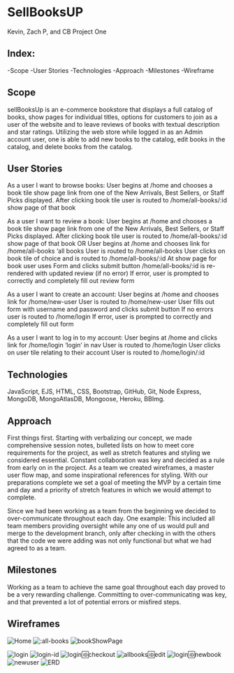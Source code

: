 # SellBooksUP

Kevin, Zach P, and CB Project One

## Index:

-Scope 
-User Stories
-Technologies
-Approach
-Milestones
-Wireframe

## Scope
sellBooksUp is an e-commerce bookstore that displays a full catalog of books, show pages for individual titles, options for customers to join as a user of the website and to leave reviews of books with textual description and star ratings. Utilizing the web store while logged in as an Admin account user, one is able to add new books to the catalog, edit books in the catalog, and delete books from the catalog. 

## User Stories
As a user I want to browse books:
User begins at /home and chooses a book tile show page link from one of the
New Arrivals, Best Sellers, or Staff Picks displayed.
After clicking book tile user is routed to /home/all-books/:id show page of that book

As a user I want to review a book:
User begins at /home and chooses a book tile show page link from one of the
New Arrivals, Best Sellers, or Staff Picks displayed.
After clicking book tile user is routed to /home/all-books/:id show page of that book
OR
User begins at /home and chooses link for /home/all-books ‘all books
User is routed to /home/all-books
User clicks on book tile of choice and is routed to /home/all-books/:id
At show page for book user uses Form and clicks submit button
/home/all-books/:id is re-rendered with updated review (if no error)
If error, user is prompted to correctly and completely fill out review form 

As a user I want to create an account:
User begins at /home and chooses link for /home/new-user
User is routed to /home/new-user
User fills out form with username and password and clicks submit button
If no errors user is routed to /home/login
If error, user is prompted to correctly and completely fill out form 

As a user I want to log in to my account:
User begins at /home and clicks link for /home/login ‘login’ in nav
User is routed to /home/login
User clicks on user tile relating to their account
User is routed to /home/login/:id

## Technologies 
JavaScript, EJS, HTML, CSS, Bootstrap, GitHub, Git, Node Express, MongoDB, MongoAtlasDB, Mongoose, Heroku, BBImg. 

## Approach
First things first. Starting with verbalizing our concept, we made comprehensive session notes, bulleted lists on how to meet core requirements for the project, as well as stretch features and styling we considered essential. Constant collaboration was key and decided as a rule from early on in the project. As a team we created wireframes, a master user flow map, and some inspirational references for styling. With our preparations complete we set a goal of meeting the MVP by a certain time and day and a priority of stretch features in which we would attempt to complete.

Since we had been working as a team from the beginning we decided to over-communicate throughout each day. One example: This included all team members providing oversight while any one of us would pull and merge to the development branch, only after checking in with the others that the code we were adding was not only functional but what we had agreed to as a team. 

## Milestones
Working as a team to achieve the same goal throughout each day proved to be a very rewarding challenge. Committing to over-communicating was key, and that prevented a lot of potential errors or misfired steps. 

## Wireframes









![Home](https://user-images.githubusercontent.com/86076600/137515791-78ebbc80-b0e5-47f8-8ce1-77c599ff31e0.png)
![:all-books](https://user-images.githubusercontent.com/86076600/137515900-c5d7ebf9-5f18-4cd3-9969-a70c6c0bca7e.png)
![bookShowPage](https://user-images.githubusercontent.com/86076600/137518774-668523a1-5eb8-4799-aa7f-6ce509093893.png)

![login](https://user-images.githubusercontent.com/86076600/137520581-df55e139-403f-4b69-97b4-b5bbd54c49ae.png)
![login-id](https://user-images.githubusercontent.com/86076600/137520633-ecb3a49c-bd9d-49ad-9c3f-310c47bcf084.png)
![login:id:checkout](https://user-images.githubusercontent.com/86076600/137520683-b4aedee3-c2ba-4123-9366-5432a5f0b0f5.png)
![allbooks:id:edit](https://user-images.githubusercontent.com/86076600/137520731-d2d6ff52-dfd2-4c57-b518-dc31e1eb5577.png)
![login:id:newbook](https://user-images.githubusercontent.com/86076600/137520796-55553bfd-8e02-4cc2-bc69-57a19285a6a9.png)
![newuser](https://user-images.githubusercontent.com/86076600/137520863-74cc82e7-6a1b-4331-9b6b-ccfeb419059c.png)
![ERD](https://user-images.githubusercontent.com/86076600/137520941-9d273924-6111-4eb6-9fe6-c02b8df0e97d.png)
